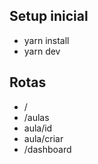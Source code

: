 ## Setup inicial

- yarn install
- yarn dev

## Rotas

- /
- /aulas
- aula/id
- aula/criar
- /dashboard
